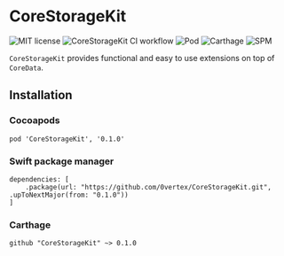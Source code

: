 # CoreStorageKit

![MIT license](https://img.shields.io/github/license/0vertex/CoreStorageKit?style=flat-square)
![CoreStorageKit CI workflow](https://github.com/0vertex/CoreStorageKit/actions/workflows/build.yml/badge.svg)
![Pod](https://img.shields.io/cocoapods/v/CoreStorageKit?style=flat-square)
![Carthage](https://img.shields.io/badge/Carthage-Compatible-green)
![SPM](https://img.shields.io/badge/SPM-Compatible-green)

`CoreStorageKit` provides functional and easy to use extensions on top of `CoreData`.

## Installation

### Cocoapods
```
pod 'CoreStorageKit', '0.1.0'
```

### Swift package manager
```
dependencies: [
    .package(url: "https://github.com/0vertex/CoreStorageKit.git", .upToNextMajor(from: "0.1.0"))
]
```

### Carthage
```
github "CoreStorageKit" ~> 0.1.0
```
